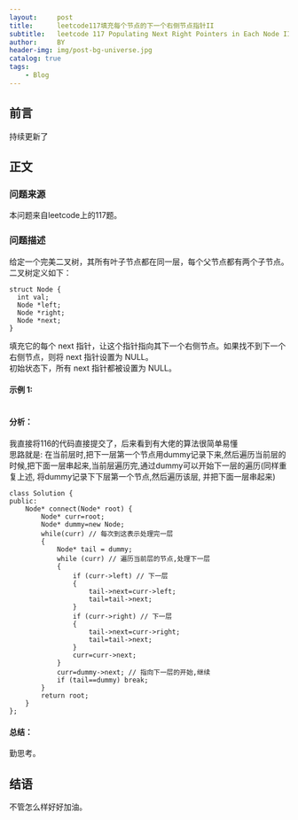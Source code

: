 ```yaml
---
layout:     post
title:      leetcode117填充每个节点的下一个右侧节点指针II
subtitle:   leetcode 117 Populating Next Right Pointers in Each Node II
author:     BY
header-img: img/post-bg-universe.jpg
catalog: true
tags:
    - Blog
---
```



## 前言

持续更新了

## 正文

### 问题来源

本问题来自leetcode上的117题。  

### 问题描述

给定一个完美二叉树，其所有叶子节点都在同一层，每个父节点都有两个子节点。二叉树定义如下：  
```
struct Node {
  int val;
  Node *left;
  Node *right;
  Node *next;
}
```  
填充它的每个 next 指针，让这个指针指向其下一个右侧节点。如果找不到下一个右侧节点，则将 next 指针设置为 NULL。  
初始状态下，所有 next 指针都被设置为 NULL。  
#### 示例 1:
```
```

#### 分析：  
我直接将116的代码直接提交了，后来看到有大佬的算法很简单易懂  
思路就是: 在当前层时,把下一层第一个节点用dummy记录下来,然后遍历当前层的时候,把下面一层串起来,当前层遍历完,通过dummy可以开始下一层的遍历(同样重复上述, 将dummy记录下下层第一个节点,然后遍历该层, 并把下面一层串起来)  
```
class Solution {
public:
    Node* connect(Node* root) {
        Node* curr=root;
        Node* dummy=new Node;
        while(curr) // 每次到这表示处理完一层
        {
            Node* tail = dummy;
            while (curr) // 遍历当前层的节点,处理下一层
            {
                if (curr->left) // 下一层
                {
                    tail->next=curr->left;
                    tail=tail->next;
                }
                if (curr->right) // 下一层
                {
                    tail->next=curr->right;
                    tail=tail->next;
                }
                curr=curr->next;
            }
            curr=dummy->next; // 指向下一层的开始,继续
            if (tail==dummy) break;
        }
        return root;
    }
};
```

#### 总结：
勤思考。  

## 结语
不管怎么样好好加油。  

